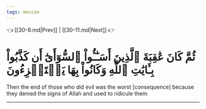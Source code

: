 ```yaml
---
tags: meccan
---
```


👈 [[30-9.md|Prev]] | [[30-11.md|Next]] 👉

# ثُمَّ كَانَ عَٰقِبَةَ ٱلَّذِينَ أَسَـٰٓـُٔواْ ٱلسُّوٓأَىٰٓ أَن كَذَّبُواْ بِـَٔايَٰتِ ٱللَّهِ وَكَانُواْ بِهَا يَسۡتَهۡزِءُونَ

Then the end of those who did evil was the worst [consequence] because they denied the signs of Allah and used to ridicule them

---

